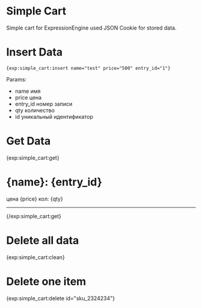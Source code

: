 Simple Cart
===========
Simple cart for ExpressionEngine used JSON Cookie for stored data.

# Insert Data

	{exp:simple_cart:insert name="test" price="500" entry_id="1"}

Params:
- name имя
- price цена
- entry_id номер записи
- qty количество
- id уникальный идентификатор

# Get Data
{exp:simple_cart:get}
    <h1>{name}: {entry_id}</h1>
    <p>цена {price} кол: {qty}</p>
    <hr>
{/exp:simple_cart:get}

# Delete all data
{exp:simple_cart:clean}

# Delete one item
{exp:simple_cart:delete id="sku_2324234"}

